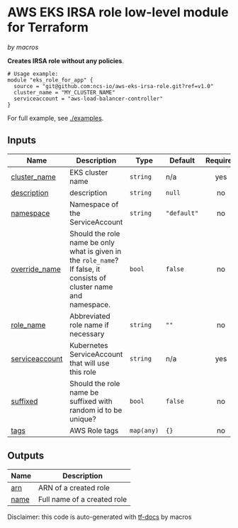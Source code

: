 
# AWS EKS IRSA role low-level module for Terraform

*by macros*

**Creates IRSA role without any policies**.

```
# Usage example:
module "eks_role_for_app" {
  source = "git@github.com:ncs-io/aws-eks-irsa-role.git?ref=v1.0"
  cluster_name = "MY_CLUSTER_NAME"
  serviceaccount = "aws-load-balancer-controller"
}
```

For full example, see [./examples](./examples).

## Inputs

| Name | Description | Type | Default | Required |
|------|-------------|------|---------|:--------:|
| <a name="input_cluster_name"></a> [cluster\_name](#input\_cluster\_name) | EKS cluster name | `string` | n/a | yes |
| <a name="input_description"></a> [description](#input\_description) | description | `string` | `null` | no |
| <a name="input_namespace"></a> [namespace](#input\_namespace) | Namespace of the ServiceAccount | `string` | `"default"` | no |
| <a name="input_override_name"></a> [override\_name](#input\_override\_name) | Should the role name be only what is given in the `role_name`? If false, it consists of cluster name and namespace. | `bool` | `false` | no |
| <a name="input_role_name"></a> [role\_name](#input\_role\_name) | Abbreviated role name if necessary | `string` | `""` | no |
| <a name="input_serviceaccount"></a> [serviceaccount](#input\_serviceaccount) | Kubernetes ServiceAccount that will use this role | `string` | n/a | yes |
| <a name="input_suffixed"></a> [suffixed](#input\_suffixed) | Should the role name be suffixed with random id to be unique? | `bool` | `false` | no |
| <a name="input_tags"></a> [tags](#input\_tags) | AWS Role tags | `map(any)` | `{}` | no |

## Outputs

| Name | Description |
|------|-------------|
| <a name="output_arn"></a> [arn](#output\_arn) | ARN of a created role |
| <a name="output_name"></a> [name](#output\_name) | Full name of a created role |

Disclaimer: this code is auto-generated with [tf-docs](https://terraform-docs.io) by macros
